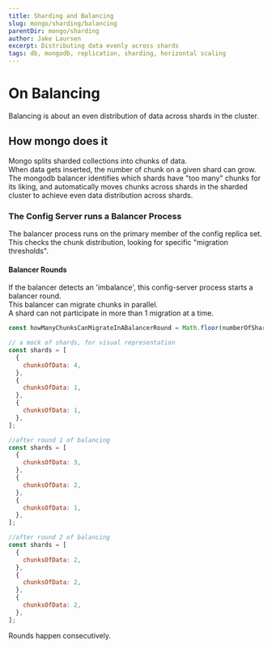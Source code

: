 ```yaml
---
title: Sharding and Balancing
slug: mongo/sharding/balancing
parentDir: mongo/sharding
author: Jake Laursen
excerpt: Distributing data evenly across shards
tags: db, mongodb, replication, sharding, horizontal scaling
---
```


# On Balancing

Balancing is about an even distribution of data across shards in the cluster.

## How mongo does it

Mongo splits sharded collections into chunks of data.  
When data gets inserted, the number of chunk on a given shard can grow.  
The mongodb balancer identifies which shards have "too many" chunks for its liking, and automatically moves chunks across shards in the sharded cluster to achieve even data distribution across shards.

### The Config Server runs a Balancer Process

The balancer process runs on the primary member of the config replica set. This checks the chunk distribution, looking for specific "migration thresholds".

#### Balancer Rounds

If the balancer detects an 'imbalance', this config-server process starts a balancer round.  
This balancer can migrate chunks in parallel.  
A shard can not participate in more than 1 migration at a time.

```js
const howManyChunksCanMigrateInABalancerRound = Math.floor(numberOfShards / 2);

// a mock of shards, for visual representation
const shards = [
  {
    chunksOfData: 4,
  },
  {
    chunksOfData: 1,
  },
  {
    chunksOfData: 1,
  },
];

//after round 1 of balancing
const shards = [
  {
    chunksOfData: 3,
  },
  {
    chunksOfData: 2,
  },
  {
    chunksOfData: 1,
  },
];

//after round 2 of balancing
const shards = [
  {
    chunksOfData: 2,
  },
  {
    chunksOfData: 2,
  },
  {
    chunksOfData: 2,
  },
];
```

Rounds happen consecutively.
